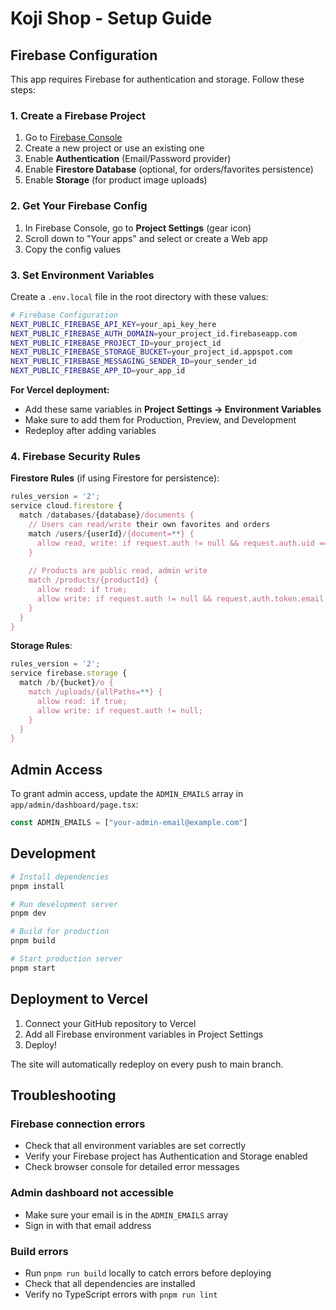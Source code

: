# Koji Shop - Setup Guide

## Firebase Configuration

This app requires Firebase for authentication and storage. Follow these steps:

### 1. Create a Firebase Project

1. Go to [Firebase Console](https://console.firebase.google.com/)
2. Create a new project or use an existing one
3. Enable **Authentication** (Email/Password provider)
4. Enable **Firestore Database** (optional, for orders/favorites persistence)
5. Enable **Storage** (for product image uploads)

### 2. Get Your Firebase Config

1. In Firebase Console, go to **Project Settings** (gear icon)
2. Scroll down to "Your apps" and select or create a Web app
3. Copy the config values

### 3. Set Environment Variables

Create a `.env.local` file in the root directory with these values:

```bash
# Firebase Configuration
NEXT_PUBLIC_FIREBASE_API_KEY=your_api_key_here
NEXT_PUBLIC_FIREBASE_AUTH_DOMAIN=your_project_id.firebaseapp.com
NEXT_PUBLIC_FIREBASE_PROJECT_ID=your_project_id
NEXT_PUBLIC_FIREBASE_STORAGE_BUCKET=your_project_id.appspot.com
NEXT_PUBLIC_FIREBASE_MESSAGING_SENDER_ID=your_sender_id
NEXT_PUBLIC_FIREBASE_APP_ID=your_app_id
```

**For Vercel deployment:**
- Add these same variables in **Project Settings → Environment Variables**
- Make sure to add them for Production, Preview, and Development
- Redeploy after adding variables

### 4. Firebase Security Rules

**Firestore Rules** (if using Firestore for persistence):
```javascript
rules_version = '2';
service cloud.firestore {
  match /databases/{database}/documents {
    // Users can read/write their own favorites and orders
    match /users/{userId}/{document=**} {
      allow read, write: if request.auth != null && request.auth.uid == userId;
    }
    
    // Products are public read, admin write
    match /products/{productId} {
      allow read: if true;
      allow write: if request.auth != null && request.auth.token.email in ['admin@koji.com'];
    }
  }
}
```

**Storage Rules**:
```javascript
rules_version = '2';
service firebase.storage {
  match /b/{bucket}/o {
    match /uploads/{allPaths=**} {
      allow read: if true;
      allow write: if request.auth != null;
    }
  }
}
```

## Admin Access

To grant admin access, update the `ADMIN_EMAILS` array in `app/admin/dashboard/page.tsx`:

```typescript
const ADMIN_EMAILS = ["your-admin-email@example.com"]
```

## Development

```bash
# Install dependencies
pnpm install

# Run development server
pnpm dev

# Build for production
pnpm build

# Start production server
pnpm start
```

## Deployment to Vercel

1. Connect your GitHub repository to Vercel
2. Add all Firebase environment variables in Project Settings
3. Deploy!

The site will automatically redeploy on every push to main branch.

## Troubleshooting

### Firebase connection errors
- Check that all environment variables are set correctly
- Verify your Firebase project has Authentication and Storage enabled
- Check browser console for detailed error messages

### Admin dashboard not accessible
- Make sure your email is in the `ADMIN_EMAILS` array
- Sign in with that email address

### Build errors
- Run `pnpm run build` locally to catch errors before deploying
- Check that all dependencies are installed
- Verify no TypeScript errors with `pnpm run lint`

